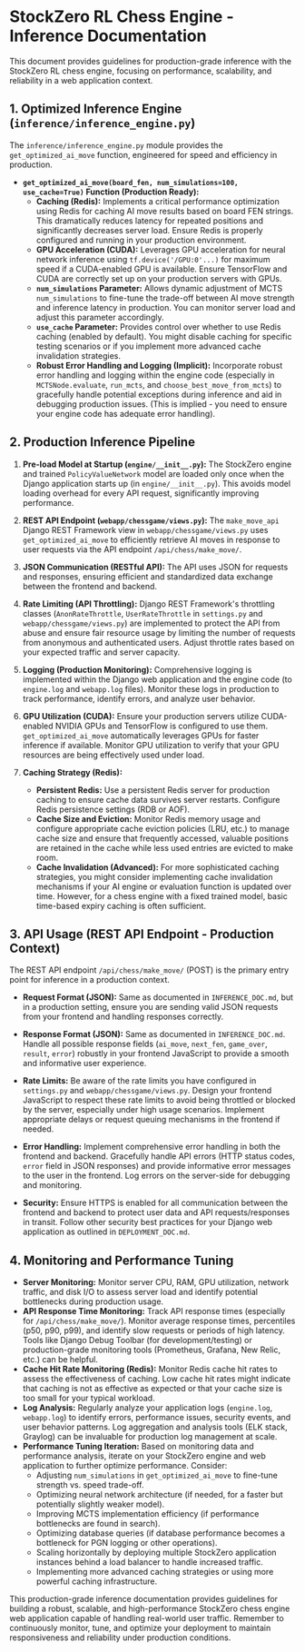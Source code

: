 # StockZero RL Chess Engine - Inference Documentation

This document provides guidelines for production-grade inference with the StockZero RL chess engine, focusing on performance, scalability, and reliability in a web application context.

## 1. Optimized Inference Engine (`inference/inference_engine.py`)

The `inference/inference_engine.py` module provides the `get_optimized_ai_move` function, engineered for speed and efficiency in production.

* **`get_optimized_ai_move(board_fen, num_simulations=100, use_cache=True)` Function (Production Ready):**
  * **Caching (Redis):** Implements a critical performance optimization using Redis for caching AI move results based on board FEN strings. This dramatically reduces latency for repeated positions and significantly decreases server load. Ensure Redis is properly configured and running in your production environment.
  * **GPU Acceleration (CUDA):**  Leverages GPU acceleration for neural network inference using `tf.device('/GPU:0'...)` for maximum speed if a CUDA-enabled GPU is available. Ensure TensorFlow and CUDA are correctly set up on your production servers with GPUs.
  * **`num_simulations` Parameter:** Allows dynamic adjustment of MCTS `num_simulations` to fine-tune the trade-off between AI move strength and inference latency in production. You can monitor server load and adjust this parameter accordingly.
  * **`use_cache` Parameter:** Provides control over whether to use Redis caching (enabled by default). You might disable caching for specific testing scenarios or if you implement more advanced cache invalidation strategies.
  * **Robust Error Handling and Logging (Implicit):**  Incorporate robust error handling and logging within the engine code (especially in `MCTSNode.evaluate`, `run_mcts`, and `choose_best_move_from_mcts`) to gracefully handle potential exceptions during inference and aid in debugging production issues. (This is implied - you need to ensure your engine code has adequate error handling).

## 2. Production Inference Pipeline

1. **Pre-load Model at Startup (`engine/__init__.py`):**  The StockZero engine and trained `PolicyValueNetwork` model are loaded only once when the Django application starts up (in `engine/__init__.py`). This avoids model loading overhead for every API request, significantly improving performance.

2. **REST API Endpoint (`webapp/chessgame/views.py`):** The `make_move_api` Django REST Framework view in `webapp/chessgame/views.py` uses `get_optimized_ai_move` to efficiently retrieve AI moves in response to user requests via the API endpoint `/api/chess/make_move/`.

3. **JSON Communication (RESTful API):** The API uses JSON for requests and responses, ensuring efficient and standardized data exchange between the frontend and backend.

4. **Rate Limiting (API Throttling):** Django REST Framework's throttling classes (`AnonRateThrottle`, `UserRateThrottle` in `settings.py` and `webapp/chessgame/views.py`) are implemented to protect the API from abuse and ensure fair resource usage by limiting the number of requests from anonymous and authenticated users. Adjust throttle rates based on your expected traffic and server capacity.

5. **Logging (Production Monitoring):** Comprehensive logging is implemented within the Django web application and the engine code (to `engine.log` and `webapp.log` files). Monitor these logs in production to track performance, identify errors, and analyze user behavior.

6. **GPU Utilization (CUDA):** Ensure your production servers utilize CUDA-enabled NVIDIA GPUs and TensorFlow is configured to use them.  `get_optimized_ai_move` automatically leverages GPUs for faster inference if available.  Monitor GPU utilization to verify that your GPU resources are being effectively used under load.

7. **Caching Strategy (Redis):**
    * **Persistent Redis:** Use a persistent Redis server for production caching to ensure cache data survives server restarts. Configure Redis persistence settings (RDB or AOF).
    * **Cache Size and Eviction:** Monitor Redis memory usage and configure appropriate cache eviction policies (LRU, etc.) to manage cache size and ensure that frequently accessed, valuable positions are retained in the cache while less used entries are evicted to make room.
    * **Cache Invalidation (Advanced):**  For more sophisticated caching strategies, you might consider implementing cache invalidation mechanisms if your AI engine or evaluation function is updated over time. However, for a chess engine with a fixed trained model, basic time-based expiry caching is often sufficient.

## 3. API Usage (REST API Endpoint - Production Context)

The REST API endpoint `/api/chess/make_move/` (POST) is the primary entry point for inference in a production context.

* **Request Format (JSON):**  Same as documented in `INFERENCE_DOC.md`, but in a production setting, ensure you are sending valid JSON requests from your frontend and handling responses correctly.

* **Response Format (JSON):** Same as documented in `INFERENCE_DOC.md`.  Handle all possible response fields (`ai_move`, `next_fen`, `game_over`, `result`, `error`) robustly in your frontend JavaScript to provide a smooth and informative user experience.

* **Rate Limits:** Be aware of the rate limits you have configured in `settings.py` and `webapp/chessgame/views.py`.  Design your frontend JavaScript to respect these rate limits to avoid being throttled or blocked by the server, especially under high usage scenarios.  Implement appropriate delays or request queuing mechanisms in the frontend if needed.

* **Error Handling:** Implement comprehensive error handling in both the frontend and backend. Gracefully handle API errors (HTTP status codes, `error` field in JSON responses) and provide informative error messages to the user in the frontend. Log errors on the server-side for debugging and monitoring.

* **Security:** Ensure HTTPS is enabled for all communication between the frontend and backend to protect user data and API requests/responses in transit. Follow other security best practices for your Django web application as outlined in `DEPLOYMENT_DOC.md`.

## 4. Monitoring and Performance Tuning

* **Server Monitoring:** Monitor server CPU, RAM, GPU utilization, network traffic, and disk I/O to assess server load and identify potential bottlenecks during production usage.
* **API Response Time Monitoring:** Track API response times (especially for `/api/chess/make_move/`). Monitor average response times, percentiles (p50, p90, p99), and identify slow requests or periods of high latency. Tools like Django Debug Toolbar (for development/testing) or production-grade monitoring tools (Prometheus, Grafana, New Relic, etc.) can be helpful.
* **Cache Hit Rate Monitoring (Redis):** Monitor Redis cache hit rates to assess the effectiveness of caching. Low cache hit rates might indicate that caching is not as effective as expected or that your cache size is too small for your typical workload.
* **Log Analysis:** Regularly analyze your application logs (`engine.log`, `webapp.log`) to identify errors, performance issues, security events, and user behavior patterns. Log aggregation and analysis tools (ELK stack, Graylog) can be invaluable for production log management at scale.
* **Performance Tuning Iteration:** Based on monitoring data and performance analysis, iterate on your StockZero engine and web application to further optimize performance. Consider:
  * Adjusting `num_simulations` in `get_optimized_ai_move` to fine-tune strength vs. speed trade-off.
  * Optimizing neural network architecture (if needed, for a faster but potentially slightly weaker model).
  * Improving MCTS implementation efficiency (if performance bottlenecks are found in search).
  * Optimizing database queries (if database performance becomes a bottleneck for PGN logging or other operations).
  * Scaling horizontally by deploying multiple StockZero application instances behind a load balancer to handle increased traffic.
  * Implementing more advanced caching strategies or using more powerful caching infrastructure.

This production-grade inference documentation provides guidelines for building a robust, scalable, and high-performance StockZero chess engine web application capable of handling real-world user traffic. Remember to continuously monitor, tune, and optimize your deployment to maintain responsiveness and reliability under production conditions.
